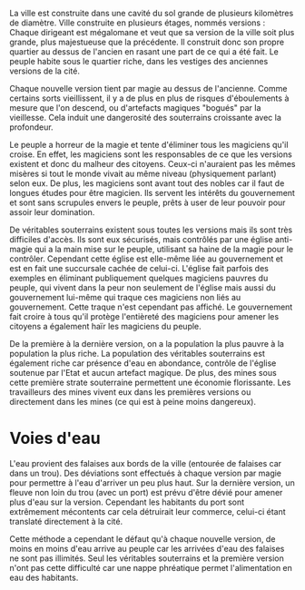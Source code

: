 La ville est construite dans une cavité du sol grande de plusieurs kilomètres de diamètre.
Ville construite en plusieurs étages, nommés versions :
Chaque dirigeant est mégalomane et veut que sa version de la ville soit plus grande, plus majestueuse que la précédente. Il construit donc son propre quartier au dessus de l'ancien en rasant une part de ce qui a été fait. Le peuple habite sous le quartier riche, dans les vestiges des anciennes versions de la cité.

Chaque nouvelle version tient par magie au dessus de l'ancienne. Comme certains sorts vieillissent, il y a de plus en plus de risques d'éboulements à mesure que l'on descend, ou d'artefacts magiques "bogués" par la vieillesse. Cela induit une dangerosité des souterrains croissante avec la profondeur. 

Le peuple a horreur de la magie et tente d'éliminer tous les magiciens qu'il croise. En effet, les magiciens sont les responsables de ce que les versions existent et donc du malheur des citoyens. Ceux-ci n'auraient pas les mêmes misères si tout le monde vivait au même niveau (physiquement parlant) selon eux.
De plus, les magiciens sont avant tout des nobles car il faut de longues études pour être magicien. Ils servent les intérêts du gouvernement et sont sans scrupules envers le peuple, prêts à user de leur pouvoir pour assoir leur domination.

De véritables souterrains existent sous toutes les versions mais ils sont très difficiles d'accès. Ils sont eux sécurisés, mais contrôlés par une église anti-magie qui a la main mise sur le peuple, utilisant sa haine de la magie pour le contrôler. Cependant cette église est elle-même liée au gouvernement et est en fait une succursale cachée de celui-ci. L'église fait parfois des exemples en éliminant publiquement quelques magiciens pauvres du peuple, qui vivent dans la peur non seulement de l'église mais aussi du gouvernement lui-même qui traque ces magiciens non liés au gouvernement. Cette traque n'est cependant pas affiché. Le gouvernement fait croire à tous qu'il protège l'entièreté des magiciens pour amener les citoyens a également haïr les magiciens du peuple.

De la première à la dernière version, on a la population la plus pauvre à la population la plus riche. La population des véritables souterrains est également riche car présence d'eau en abondance, contrôle de l'église soutenue par l'Etat et aucun artefact magique. De plus, des mines sous cette première strate souterraine permettent une économie florissante.
Les travailleurs des mines vivent eux dans les premières versions ou directement dans les mines (ce qui est à peine moins dangereux).

# Voies d'eau

L'eau provient des falaises aux bords de la ville (entourée de falaises car dans un trou). Des déviations sont effectués à chaque version par magie pour permettre à l'eau d'arriver un peu plus haut. Sur la dernière version, un fleuve non loin du trou (avec un port) est prévu d'être dévié pour amener plus d'eau sur la version. Cependant les habitants du port sont extrêmement mécontents car cela détruirait leur commerce, celui-ci étant translaté directement à la cité.

Cette méthode a cependant le défaut qu'à chaque nouvelle version, de moins en moins d'eau arrive au peuple car les arrivées d'eau des falaises ne sont pas illimités.
Seul les véritables souterrains et la première version n'ont pas cette difficulté car une nappe phréatique permet l'alimentation en eau des habitants.
